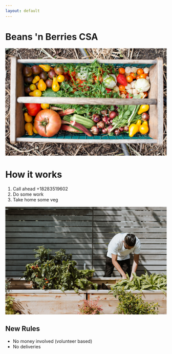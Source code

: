 ```yaml
---
layout: default
---
```

# Beans 'n Berries CSA

![Vegetable Farm](zoe-schaeffer-hmoDcZnB7uw-unsplash.jpg)

# How it works

1.  Call ahead +18283519602
1.  Do some work
1.  Take home some veg

![Volunteering](priscilla-du-preez-JCZ2pE-Szpw-unsplash.jpg)

## New Rules

* No money involved (volunteer based)
* No deliveries



